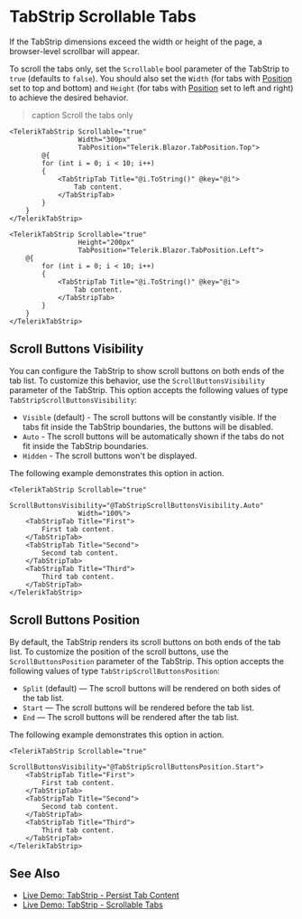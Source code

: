 
# TabStrip Scrollable Tabs

If the TabStrip dimensions exceed the width or height of the page, a browser-level scrollbar will appear.

To scroll the tabs only, set the `Scrollable` bool parameter of the TabStrip to `true` (defaults to `false`). You should also set the `Width` (for tabs with [Position](slug:tabstrip-tabs-position) set to top and bottom) and `Height` (for tabs with [Position](slug:tabstrip-tabs-position) set to left and right) to achieve the desired behavior.

>caption Scroll the tabs only

````RAZOR Horizontal Scrolling
<TelerikTabStrip Scrollable="true"
                 Width="300px"
                 TabPosition="Telerik.Blazor.TabPosition.Top">
        @{
        for (int i = 0; i < 10; i++)
        {
            <TabStripTab Title="@i.ToString()" @key="@i">
                Tab content.
            </TabStripTab>
        }
    }
</TelerikTabStrip>
````
````RAZOR Vertical Scrolling
<TelerikTabStrip Scrollable="true"
                 Height="200px"
                 TabPosition="Telerik.Blazor.TabPosition.Left">
    @{
        for (int i = 0; i < 10; i++)
        {
            <TabStripTab Title="@i.ToString()" @key="@i">
                Tab content.
            </TabStripTab>
        }
    }
</TelerikTabStrip>
````

## Scroll Buttons Visibility

You can configure the TabStrip to show scroll buttons on both ends of the tab list. To customize this behavior, use the `ScrollButtonsVisibility` parameter of the TabStrip. This option accepts the following values of type `TabStripScrollButtonsVisibility`:

* `Visible` (default) - The scroll buttons will be constantly visible. If the tabs fit inside the TabStrip boundaries, the buttons will be disabled.
* `Auto` - The scroll buttons will be automatically shown if the tabs do not fit inside the TabStrip boundaries.
* `Hidden` - The scroll buttons won't be displayed.

The following example demonstrates this option in action.

````RAZOR
<TelerikTabStrip Scrollable="true"
                 ScrollButtonsVisibility="@TabStripScrollButtonsVisibility.Auto"
                 Width="100%">
    <TabStripTab Title="First">
        First tab content.
    </TabStripTab>
    <TabStripTab Title="Second">
        Second tab content.
    </TabStripTab>
    <TabStripTab Title="Third">
        Third tab content.
    </TabStripTab>
</TelerikTabStrip>
````

## Scroll Buttons Position

By default, the TabStrip renders its scroll buttons on both ends of the tab list. To customize the position of the scroll buttons, use the `ScrollButtonsPosition` parameter of the TabStrip. This option accepts the following values of type `TabStripScrollButtonsPosition`:

* `Split` (default) — The scroll buttons will be rendered on both sides of the tab list.
* `Start` — The scroll buttons will be rendered before the tab list.
* `End` — The scroll buttons will be rendered after the tab list.

The following example demonstrates this option in action.

````RAZOR
<TelerikTabStrip Scrollable="true"
                 ScrollButtonsVisibility="@TabStripScrollButtonsPosition.Start">
    <TabStripTab Title="First">
        First tab content.
    </TabStripTab>
    <TabStripTab Title="Second">
        Second tab content.
    </TabStripTab>
    <TabStripTab Title="Third">
        Third tab content.
    </TabStripTab>
</TelerikTabStrip>
````

## See Also

* [Live Demo: TabStrip - Persist Tab Content](https://demos.telerik.com/blazor-ui/tabstrip/persist-content)
* [Live Demo: TabStrip - Scrollable Tabs](https://demos.telerik.com/blazor-ui/tabstrip/scrollable-tabs)

